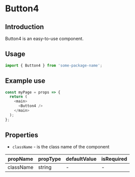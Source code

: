 # Button4

<!-- STORY -->

## Introduction

Button4 is an easy-to-use component.

## Usage

```javascript
import { Button4 } from 'some-package-name';
```

## Example use

```javascript
const myPage = props => {
  return (
    <main>
      <Button4 />
    </main>
  );
};
```

## Properties

- `className` - is the class name of the component

| propName  | propType | defaultValue | isRequired |
| --------- | -------- | ------------ | ---------- |
| className | string   | -            | -          |
